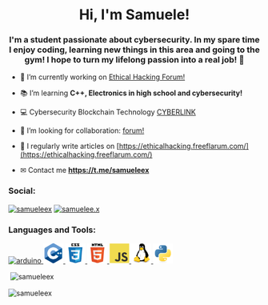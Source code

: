 <h1 align="center">Hi, I'm Samuele!</h1>
<h3 align="center">I'm a student passionate about cybersecurity. In my spare time I enjoy coding, learning new things in this area and going to the gym! I hope to turn my lifelong passion into a real job! 🤞</h3>

- 🔭 I’m currently working on [Ethical Hacking Forum!](https://ethicalhacking.freeflarum.com/)

- 📚 I’m learning **C++, Electronics in high school and cybersecurity!**

- 💻 Cybersecurity Blockchain Technology [CYBERLINK](https://www.cyberlink.finance/)

- 🤝 I’m looking for collaboration: [forum!](https://ethicalhacking.freeflarum.com/)

- 📝 I regularly write articles on [https://ethicalhacking.freeflarum.com/](https://ethicalhacking.freeflarum.com/)

- ✉ Contact me **https://t.me/samueleex**

<h3 align="left">Social:</h3>
<p align="left">
<a href="https://linkedin.com/in/samueleex" target="blank"><img align="center" src="https://raw.githubusercontent.com/rahuldkjain/github-profile-readme-generator/master/src/images/icons/Social/linked-in-alt.svg" alt="samueleex" height="30" width="40" /></a>
<a href="https://instagram.com/samuelee.x" target="blank"><img align="center" src="https://raw.githubusercontent.com/rahuldkjain/github-profile-readme-generator/master/src/images/icons/Social/instagram.svg" alt="samuelee.x" height="30" width="40" /></a>
</p>

<h3 align="left">Languages and Tools:</h3>
<p align="left"> <a href="https://www.arduino.cc/" target="_blank" rel="noreferrer"> <img src="https://cdn.worldvectorlogo.com/logos/arduino-1.svg" alt="arduino" width="40" height="40"/> </a> <a href="https://www.w3schools.com/cpp/" target="_blank" rel="noreferrer"> <img src="https://raw.githubusercontent.com/devicons/devicon/master/icons/cplusplus/cplusplus-original.svg" alt="cplusplus" width="40" height="40"/> </a> <a href="https://www.w3schools.com/css/" target="_blank" rel="noreferrer"> <img src="https://raw.githubusercontent.com/devicons/devicon/master/icons/css3/css3-original-wordmark.svg" alt="css3" width="40" height="40"/> </a> <a href="https://www.w3.org/html/" target="_blank" rel="noreferrer"> <img src="https://raw.githubusercontent.com/devicons/devicon/master/icons/html5/html5-original-wordmark.svg" alt="html5" width="40" height="40"/> </a> <a href="https://developer.mozilla.org/en-US/docs/Web/JavaScript" target="_blank" rel="noreferrer"> <img src="https://raw.githubusercontent.com/devicons/devicon/master/icons/javascript/javascript-original.svg" alt="javascript" width="40" height="40"/> </a> <a href="https://www.linux.org/" target="_blank" rel="noreferrer"> <img src="https://raw.githubusercontent.com/devicons/devicon/master/icons/linux/linux-original.svg" alt="linux" width="40" height="40"/> </a> <a href="https://www.python.org" target="_blank" rel="noreferrer"> <img src="https://raw.githubusercontent.com/devicons/devicon/master/icons/python/python-original.svg" alt="python" width="40" height="40"/> </a> </p>

<p>&nbsp;<img align="center" src="https://github-readme-stats.vercel.app/api?username=samueleex&show_icons=true&theme=dracula&locale=en" alt="samueleex" /></p>

<p><img align="center" src="https://github-readme-streak-stats.herokuapp.com/?user=samueleex&theme=dark" alt="samueleex" /></p>
